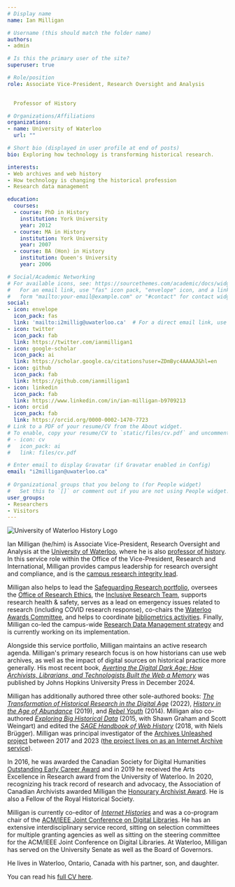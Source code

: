 ```yaml
---
# Display name
name: Ian Milligan

# Username (this should match the folder name)
authors:
- admin

# Is this the primary user of the site?
superuser: true

# Role/position
role: Associate Vice-President, Research Oversight and Analysis
  

  Professor of History

# Organizations/Affiliations
organizations:
- name: University of Waterloo
  url: ""

# Short bio (displayed in user profile at end of posts)
bio: Exploring how technology is transforming historical research.

interests:
- Web archives and web history
- How technology is changing the historical profession
- Research data management

education:
  courses:
  - course: PhD in History
    institution: York University
    year: 2012
  - course: MA in History
    institution: York University
    year: 2007
  - course: BA (Hon) in History
    institution: Queen's University
    year: 2006

# Social/Academic Networking
# For available icons, see: https://sourcethemes.com/academic/docs/widgets/#icons
#   For an email link, use "fas" icon pack, "envelope" icon, and a link in the
#   form "mailto:your-email@example.com" or "#contact" for contact widget.
social:
- icon: envelope
  icon_pack: fas
  link: 'mailto:i2millig@uwaterloo.ca'  # For a direct email link, use "mailto:test@example.org".
- icon: twitter
  icon_pack: fab
  link: https://twitter.com/ianmilligan1
- icon: google-scholar
  icon_pack: ai
  link: https://scholar.google.ca/citations?user=ZDmByc4AAAAJ&hl=en
- icon: github
  icon_pack: fab
  link: https://github.com/ianmilligan1
- icon: linkedin
  icon_pack: fab
  link: https://www.linkedin.com/in/ian-milligan-b9709213
- icon: orcid
  icon_pack: fab
  link: https://orcid.org/0000-0002-1470-7723
# Link to a PDF of your resume/CV from the About widget.
# To enable, copy your resume/CV to `static/files/cv.pdf` and uncomment the lines below.  
# - icon: cv
#   icon_pack: ai
#   link: files/cv.pdf

# Enter email to display Gravatar (if Gravatar enabled in Config)
email: "i2milligan@uwaterloo.ca"
  
# Organizational groups that you belong to (for People widget)
#   Set this to `[]` or comment out if you are not using People widget.  
user_groups:
- Researchers
- Visitors
---
```


![University of Waterloo History Logo](/authors/admin/UWaterloo_ARTS_History_Logo_horiz_rgb.png)

Ian Milligan (he/him) is Associate Vice-President, Research Oversight and Analysis at the [University of Waterloo](https://uwaterloo.ca), where he is also [professor of history](https://uwaterloo.ca/history/people-profiles/ian-milligan). In this service role within the Office of the Vice-President, Research and International, Milligan provides campus leadership for research oversight and compliance, and is the [campus research integrity lead](https://uwaterloo.ca/research/research-integrity). 

Milligan also helps to lead the [Safeguarding Research portfolio](https://uwaterloo.ca/research/research-security), oversees the [Office of Research Ethics](https://uwaterloo.ca/research/office-research-ethics), the [Inclusive Research Team](https://uwaterloo.ca/research/about-research/research-equity-and-inclusion), supports research health & safety, serves as a lead on emergency issues related to research (including COVID research response), co-chairs the [Waterloo Awards Committee](https://uwaterloo.ca/research/prestigious-awards), and helps to coordinate [bibliometrics activities](https://uwaterloo.ca/institutional-analysis-planning/reports/bibliometrics). Finally, Milligan co-led the campus-wide [Research Data Management strategy](https://uwaterloo.ca/research/research-data-management-institutional-strategy) and is currently working on its implementation. 

Alongside this service portfolio, Milligan maintains an active research agenda. Milligan's primary research focus is on how historians can use web archives, as well as the impact of digital sources on historical practice more generally. His most recent book, [_Averting the Digital Dark Age: How Archivists, Librarians, and Technologists Built the Web a Memory_](/publication/averting-the-digital-dark-age) was published by Johns Hopkins University Press in December 2024. 

Milligan has additionally authored three other sole-authored books: [*The Transformation of Historical Research in the Digital Age*](/publication/transformation-of-history) (2022), [*History in the Age of Abundance*](/publication/history-in-the-age-of-abundance) (2019), and [*Rebel Youth*](/publication/rebel-youth) (2014). Milligan also co-authored [*Exploring Big Historical Data*](/publication/macroscope) (2015, with Shawn Graham and Scott Weingart) and edited the [*SAGE Handbook of Web History*](/publication/sage-handbook) (2018, with Niels Brügger). Milligan was principal investigator of the [Archives Unleashed project](https://archivesunleashed.org) between 2017 and 2023 ([the project lives on as an Internet Archive service](https://webservices.archive.org/pages/arch)).

In 2016, he was awarded the Canadian Society for Digital Humanities [Outstanding Early Career Award](http://csdh-schn.org/2016/02/09/csdhschn-2016-outstanding-early-career-award/) and in 2019 he received the Arts Excellence in Research award from the University of Waterloo. In 2020, recognizing his track record of research and advocacy, the Association of Canadian Archivists awarded Milligan the [Honourary Archivist Award](https://archivists.ca/Honours-and-Awards#honorary-archivist). He is also a Fellow of the Royal Historical Society.

Milligan is currently co-editor of [*Internet Histories*](https://www.tandfonline.com/toc/rint20/current) and was a co-program chair of the [ACM/IEEE Joint Conference on Digital Libraries](https://2017.jcdl.org/). He has an extensive interdisciplinary service record, sitting on selection committees for multiple granting agencies as well as sitting on the steering committee for the ACM/IEEE Joint Conference on Digital Libraries. At Waterloo, Milligan has served on the University Senate as well as the Board of Governors.

He lives in Waterloo, Ontario, Canada with his partner, son, and daughter.

You can read his [full CV here](/files/cv.pdf).
